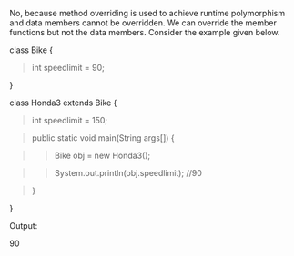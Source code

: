 No, because method overriding is used to achieve runtime polymorphism
and data members cannot be overridden. We can override the member
functions but not the data members. Consider the example given below.

class Bike {

> int speedlimit = 90;

}

class Honda3 extends Bike {

> int speedlimit = 150;

> public static void main(String args\[\]) {

> > Bike obj = new Honda3();

> > System.out.println(obj.speedlimit); //90

> }

}

Output:

90